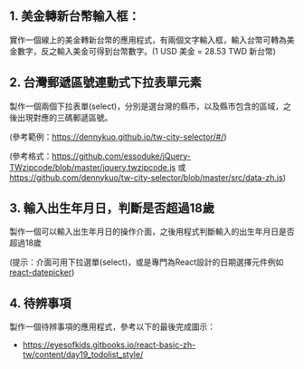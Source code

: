 ## 1. 美金轉新台幣輸入框：

實作一個線上的美金轉新台幣的應用程式，有兩個文字輸入框，輸入台幣可轉為美金數字，反之輸入美金可得到台幣數字。(1 USD 美金 = 28.53 TWD 新台幣)

## 2. 台灣郵遞區號連動式下拉表單元素

製作一個兩個下拉表單(select)，分別是選台灣的縣市，以及縣市包含的區域，之後出現對應的三碼郵遞區號。

(參考範例：https://dennykuo.github.io/tw-city-selector/#/)

(參考格式：https://github.com/essoduke/jQuery-TWzipcode/blob/master/jquery.twzipcode.js 或 https://github.com/dennykuo/tw-city-selector/blob/master/src/data-zh.js)

## 3. 輸入出生年月日，判斷是否超過18歲

製作一個可以輸入出生年月日的操作介面，之後用程式判斷輸入的出生年月日是否超過18歲

(提示：介面可用下拉選單(select)，或是專門為React設計的日期選擇元件例如 [react-datepicker](https://github.com/Hacker0x01/react-datepicker/))

## 4. 待辨事項

製作一個待辨事項的應用程式，參考以下的最後完成圖示：

- https://eyesofkids.gitbooks.io/react-basic-zh-tw/content/day19_todolist_style/
